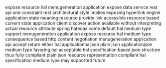 expose resource hal menugeneration application expose data service rest api one constraint rest architectural style implies exposing hyperlink engine application state meaning resource provide link accessible resource based current state application client discover action available without interpreting actual resource attribute spring hateoas come default hal medium type support menugeneration application expose resource hal medium type consequence based http content negotiation menugeneration application api accept return either hal applicationhaljson plain json applicationjson medium type favoring hal acceptable hal specification based json structure thus fully compliant plain json resource representation compliant hal specification medium type may supported future